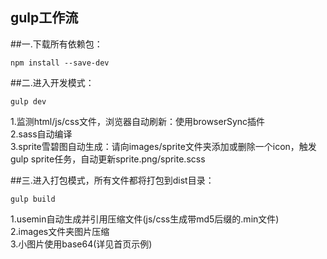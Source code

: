 gulp工作流
---------------------------------------------------------------------------
##一.下载所有依赖包：
```
npm install --save-dev
```
##二.进入开发模式：
```
gulp dev
```
1.监测html/js/css文件，浏览器自动刷新：使用browserSync插件<br>
2.sass自动编译<br>
3.sprite雪碧图自动生成：请向images/sprite文件夹添加或删除一个icon，触发gulp sprite任务，自动更新sprite.png/sprite.scss<br>

##三.进入打包模式，所有文件都将打包到dist目录：
```
gulp build
```
1.usemin自动生成并引用压缩文件(js/css生成带md5后缀的.min文件)<br>
2.images文件夹图片压缩<br>
3.小图片使用base64(详见首页示例)